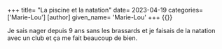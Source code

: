 +++
title= "La piscine et la natation"
date= 2023-04-19
categories= ['Marie-Lou']
[author] 
    given_name= 'Marie-Lou'
+++
{{<table>}}

Je sais nager depuis 9 ans sans les brassards
et je faisais de la natation avec un club et
ça me fait beaucoup de bien.
